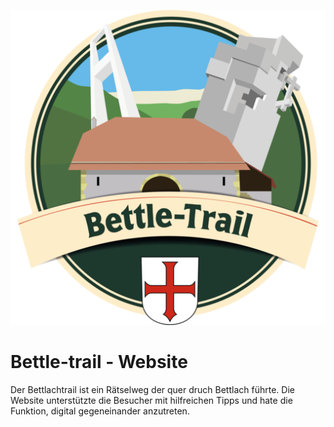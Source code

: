 ![Logo Bettle-trail](https://raw.githubusercontent.com/binggelivo/bettle-trail/main/android-chrome-512x512.png)
# Bettle-trail - Website
Der Bettlachtrail ist ein Rätselweg der quer druch Bettlach führte. Die Website unterstützte die Besucher mit hilfreichen Tipps und hate die Funktion, digital gegeneinander anzutreten.
